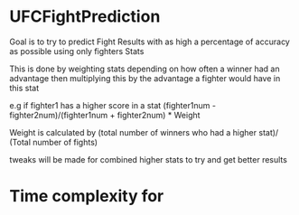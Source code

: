 # UFCFightPrediction

Goal is to try to predict Fight Results with as high a percentage of accuracy as possible using only fighters Stats

This is done by weighting stats depending on how often a winner had an advantage then multiplying this by the advantage a fighter would have in this stat

e.g if fighter1 has a higher score in a stat (fighter1num - fighter2num)/(fighter1num + fighter2num) * Weight

Weight is calculated by (total number of winners who had a higher stat)/ (Total number of fights)

tweaks will be made for combined higher stats to try and get better results

# Time complexity for
